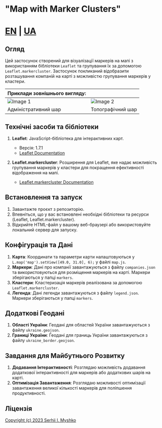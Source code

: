 # "Map with Marker Clusters"

# [EN](https://github.com/sergeiown/Map_with_Marker_Clusters/blob/main/README.md) | [UA](https://github.com/sergeiown/Map_with_Marker_Clusters/blob/main/README-UA.md)

## Огляд

Цей застосунок створений для візуалізації маркерів на мапі з використанням бібліотеки `Leaflet` та групування їх за допомогою `Leaflet.markercluster`. Застосунок покликаний відобразити розташування компаній на карті з можливістю групування маркерів у кластери.

| Приклади зовнішнього вигляду:  ||
| --- | --- |
| ![Image 1](https://github.com/sergeiown/Map_with_Marker_Clusters/assets/112722061/f438e4b3-df98-4611-bcfe-7b13c8f19e3b) | ![Image 2](https://github.com/sergeiown/Map_with_Marker_Clusters/assets/112722061/435dcedc-65c9-4ce7-944a-8d86e3dc9037) |
| Адміністративний шар                  | Топографічний шар                      |

## Технічні засоби та бібліотеки

1. **Leaflet**: JavaScript-бібліотека для інтерактивних карт.
   - Версія: 1.7.1
   - [Leaflet Documentation](https://leafletjs.com/)

2. **Leaflet.markercluster**: Розширення для Leaflet, яке надає можливість групування маркерів у кластери для покращення ефективності відображення на мапі.
   - [Leaflet.markercluster Documentation](https://github.com/Leaflet/Leaflet.markercluster)

## Встановлення та запуск

1. Завантажте проєкт з репозиторію.
2. Впевніться, що у вас встановлені необхідні бібліотеки та ресурси (Leaflet, Leaflet.markercluster).
3. Відкрийте HTML-файл у вашому веб-браузері або використовуйте локальний сервер для запуску.

## Конфігурація та Дані

1. **Карта**: Координати та параметри карти налаштовуються у `L.map('map').setView([49.0, 31.0], 6);` у файлі `map.js`.
2. **Маркери**: Дані про компанії завантажуються з файлу `companies.json` та використовуються для розміщення маркерів на карті. Маркери зберігаються у папці `markers`.
3. **Кластери**: Кластеризація маркерів реалізована за допомогою `Leaflet.markercluster`.
4. **Легенда**: Дані легенди завантажуються з файлу `legend.json`. Маркери зберігаються у папці `markers`.

## Додаткові Геодані

1. **Області України**: Геодані для областей України завантажуються з файлу `ukraine.geojson`.
2. **Границі України**: Геодані для границь України завантажуються з файлу `ukraine_border.geojson`.

## Завдання для Майбутнього Розвитку

1. **Додавання Інтерактивності**: Розглядаю можливість додавання додаткової інтерактивності для маркерів або додаткових шарів на карті.
2. **Оптимізація Завантаження**: Розглядаю можливості оптимізації завантаження великої кількості маркерів для поліпшення продуктивності.

## Ліцензія

[Copyright (c) 2023 Serhii I. Myshko](https://github.com/sergeiown/Map_with_Marker_Clusters/blob/main/LICENSE)
